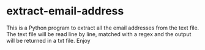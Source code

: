 # extract-email-address
This is a Python program to extract all the email addresses from the text file. 
The text file will be read line by line, matched with a regex and the output will be returned in a txt file. 
Enjoy

